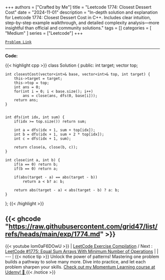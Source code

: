 
+++
authors = ["Crafted by Me"]
title = "Leetcode 1774: Closest Dessert Cost"
date = "2024-11-01"
description = "In-depth solution and explanation for Leetcode 1774: Closest Dessert Cost in C++. Includes clear intuition, step-by-step example walkthrough, and detailed complexity analysis—more insightful than official and community solutions."
tags = []
categories = [
    "Medium"
]
series = ["Leetcode"]
+++



[`Problem Link`](https://leetcode.com/problems/closest-dessert-cost/description/)

---

**Code:**

{{< highlight cpp >}}
class Solution {
public:
    int target;
    vector<int> top;
    
    int closestCost(vector<int>& base, vector<int>& top, int target) {
        this->target = target;
        this->top = top;
        int ans = 0;
        for(int i = 0; i < base.size(); i++)
            ans = close(ans, dfs(0, base[i]));
        return ans;
    }
    
    
    int dfs(int idx, int sum) {
        if(idx >= top.size()) return sum;
        
        int a = dfs(idx + 1, sum + top[idx]);
        int b = dfs(idx + 1, sum + 2 * top[idx]);
        int c = dfs(idx + 1, sum);
        
        return close(a, close(b, c));
    }
    
    int close(int a, int b) {
        if(a == 0) return b;
        if(b == 0) return a;
        
        if(abs(target - a) == abs(target - b))
            return a < b? a: b;
        
        return abs(target - a) < abs(target - b) ? a: b;
    }
};
{{< /highlight >}}

{{< ghcode "https://raw.githubusercontent.com/grid47/list/refs/heads/main/exp/1774.md" >}}
---
{{< youtube Iom0aF6DOwU >}}
| [LeetCode Exercise Compilation](https://grid47.xyz/leetcode/) / Next : [LeetCode #1775: Equal Sum Arrays With Minimum Number of Operations](https://grid47.xyz/posts/leetcode_1775) |
| --- |
{{< notice tip >}}
Unlock the power of patterns! Mastering one problem builds a pathway to solve many more. Dive into practice, and let each problem sharpen your skills. [Check out my Momentum Learning course at Udemy! 🚀 ](https://www.udemy.com/course/algorithms-and-data-structures-in-cpp/)
{{< /notice >}}

